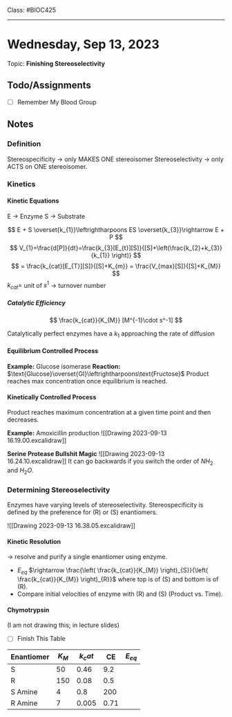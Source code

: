Class: #BIOC425
***
# Wednesday, Sep 13, 2023
Topic: **Finishing Stereoselectivity**

## Todo/Assignments

- [ ] Remember My Blood Group

## Notes
### Definition
Stereospecificity $\rightarrow$ only MAKES ONE stereoisomer
Stereoselectivity  $\rightarrow$ only ACTS on ONE stereoisomer.

### Kinetics
#### Kinetic Equations
E $\rightarrow$ Enzyme
S $\rightarrow$ Substrate

$$
E + S \overset{k_{1}}\leftrightharpoons ES \overset{k_{3}}\rightarrow E + P
$$
$$
V_{1}=\frac{d[P]}{dt}=\frac{k_{3}[E_{t}][S]}{[S]+\left(\frac{k_{2}+k_{3}}{k_{1}} \right)}
$$
$$
= \frac{k_{cat}[E_{T}][S]}{[S]+K_{m}} = \frac{V_{max}[S]}{[S]+K_{M}}
$$
$k_{cat}=$ unit of $s^1$ $\rightarrow$ turnover number

##### Catalytic Efficiency
$$
\frac{k_{cat}}{K_{M}} [M^{-1}\cdot s^-1]
$$

Catalytically perfect enzymes have a $k_1$ approaching the rate of diffusion

#### Equilibrium Controlled Process
**Example:** Glucose isomerase
**Reaction:** $\text{Glucose}\overset{GI}\leftrightharpoons\text{Fructose}$
Product reaches max concentration once equilibrium is reached.

#### Kinetically Controlled Process
Product reaches maximum concentration at a given time point and then decreases.

**Example:** Amoxicillin production
![[Drawing 2023-09-13 16.19.00.excalidraw]]

**Serine Protease Bullshit Magic**
![[Drawing 2023-09-13 16.24.10.excalidraw]]
It can go backwards if you switch the order of $NH_2$ and $H_2O$.

### Determining Stereoselectivity
Enzymes have varying levels of stereoselectivity.
Stereospecificity is defined by the preference for (R) or (S) enantiomers.

![[Drawing 2023-09-13 16.38.05.excalidraw]]

#### Kinetic Resolution
$\rightarrow$ resolve and purify a single enantiomer using enzyme.
- $E_{eq}$ $\rightarrow \frac{\left( \frac{k_{cat}}{K_{M}} \right)_{S}}{\left( \frac{k_{cat}}{K_{M}} \right)_{R}}$ where top is of (S) and bottom is of (R).
- Compare initial velocities of enzyme with (R) and (S) (Product vs. Time).

#### Chymotrypsin
(I am not drawing this; in lecture slides)

- [ ] Finish This Table

| Enantiomer | $K_M$ | ${k_cat}$ | CE   |  $E_{eq}$   |
| ---------- | --- | ----- | ---- | --- |
| S          | 50  | 0.46  | 9.2  |     |
| R          | 150 | 0.08  | 0.5  |     |
| S Amine    | 4   | 0.8   | 200  |     |
| R Amine    | 7   | 0.005 | 0.71 |     |

